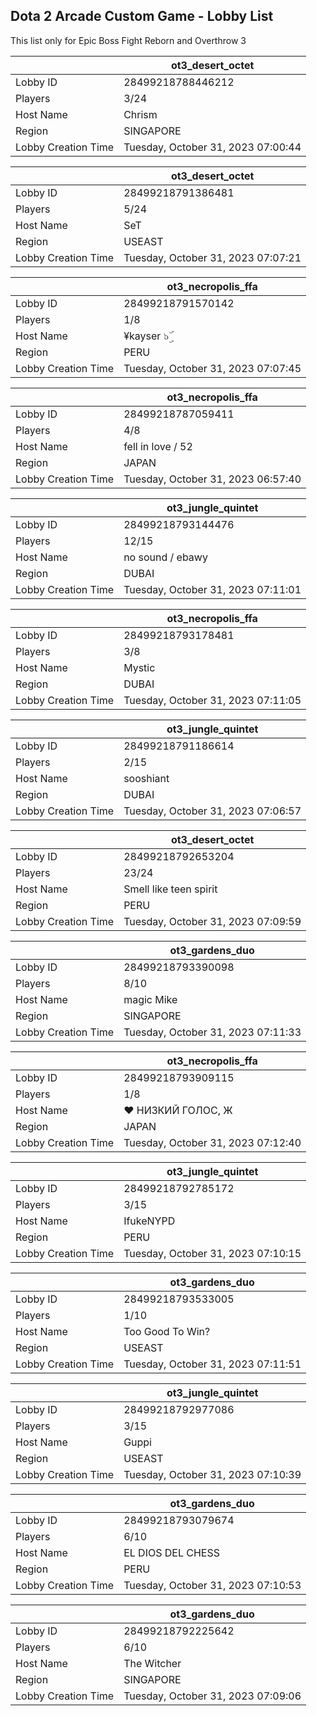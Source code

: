 ## Dota 2 Arcade Custom Game - Lobby List

This list only for Epic Boss Fight Reborn and Overthrow 3

|  | ot3_desert_octet |
| ------ | ------ |
| Lobby ID | 28499218788446212 |
| Players | 3/24 |
| Host Name | Chrism |
| Region | SINGAPORE |
| Lobby Creation Time | Tuesday, October 31, 2023 07:00:44 |


|  | ot3_desert_octet |
| ------ | ------ |
| Lobby ID | 28499218791386481 |
| Players | 5/24 |
| Host Name | SeT |
| Region | USEAST |
| Lobby Creation Time | Tuesday, October 31, 2023 07:07:21 |


|  | ot3_necropolis_ffa |
| ------ | ------ |
| Lobby ID | 28499218791570142 |
| Players | 1/8 |
| Host Name | ¥kayser ๖ۣۜ |
| Region | PERU |
| Lobby Creation Time | Tuesday, October 31, 2023 07:07:45 |


|  | ot3_necropolis_ffa |
| ------ | ------ |
| Lobby ID | 28499218787059411 |
| Players | 4/8 |
| Host Name | fell in love / 52 |
| Region | JAPAN |
| Lobby Creation Time | Tuesday, October 31, 2023 06:57:40 |


|  | ot3_jungle_quintet |
| ------ | ------ |
| Lobby ID | 28499218793144476 |
| Players | 12/15 |
| Host Name | no sound / ebawy |
| Region | DUBAI |
| Lobby Creation Time | Tuesday, October 31, 2023 07:11:01 |


|  | ot3_necropolis_ffa |
| ------ | ------ |
| Lobby ID | 28499218793178481 |
| Players | 3/8 |
| Host Name | Mystic |
| Region | DUBAI |
| Lobby Creation Time | Tuesday, October 31, 2023 07:11:05 |


|  | ot3_jungle_quintet |
| ------ | ------ |
| Lobby ID | 28499218791186614 |
| Players | 2/15 |
| Host Name | sooshiant |
| Region | DUBAI |
| Lobby Creation Time | Tuesday, October 31, 2023 07:06:57 |


|  | ot3_desert_octet |
| ------ | ------ |
| Lobby ID | 28499218792653204 |
| Players | 23/24 |
| Host Name | Smell like teen spirit |
| Region | PERU |
| Lobby Creation Time | Tuesday, October 31, 2023 07:09:59 |


|  | ot3_gardens_duo |
| ------ | ------ |
| Lobby ID | 28499218793390098 |
| Players | 8/10 |
| Host Name | magic Mike |
| Region | SINGAPORE |
| Lobby Creation Time | Tuesday, October 31, 2023 07:11:33 |


|  | ot3_necropolis_ffa |
| ------ | ------ |
| Lobby ID | 28499218793909115 |
| Players | 1/8 |
| Host Name | ♥ НИЗКИЙ ГОЛОС, Ж |
| Region | JAPAN |
| Lobby Creation Time | Tuesday, October 31, 2023 07:12:40 |


|  | ot3_jungle_quintet |
| ------ | ------ |
| Lobby ID | 28499218792785172 |
| Players | 3/15 |
| Host Name | IfukeNYPD |
| Region | PERU |
| Lobby Creation Time | Tuesday, October 31, 2023 07:10:15 |


|  | ot3_gardens_duo |
| ------ | ------ |
| Lobby ID | 28499218793533005 |
| Players | 1/10 |
| Host Name | Too Good To Win? |
| Region | USEAST |
| Lobby Creation Time | Tuesday, October 31, 2023 07:11:51 |


|  | ot3_jungle_quintet |
| ------ | ------ |
| Lobby ID | 28499218792977086 |
| Players | 3/15 |
| Host Name | Guppi |
| Region | USEAST |
| Lobby Creation Time | Tuesday, October 31, 2023 07:10:39 |


|  | ot3_gardens_duo |
| ------ | ------ |
| Lobby ID | 28499218793079674 |
| Players | 6/10 |
| Host Name | EL DIOS DEL CHESS |
| Region | PERU |
| Lobby Creation Time | Tuesday, October 31, 2023 07:10:53 |


|  | ot3_gardens_duo |
| ------ | ------ |
| Lobby ID | 28499218792225642 |
| Players | 6/10 |
| Host Name | The Witcher |
| Region | SINGAPORE |
| Lobby Creation Time | Tuesday, October 31, 2023 07:09:06 |



